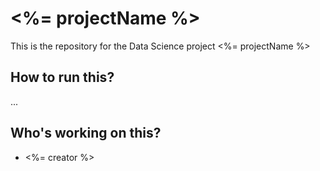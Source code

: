 # <%= projectName %>
This is the repository for the Data Science project <%= projectName %>

## How to run this?
...

## Who's working on this?
- <%= creator %>